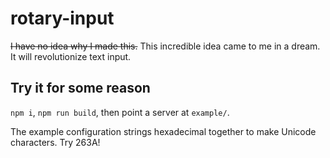 # rotary-input

~~I have no idea why I made this.~~ This incredible idea came to me in a dream. It will revolutionize text input.

## Try it for some reason

`npm i`, `npm run build`, then point a server at `example/`.

The example configuration strings hexadecimal together to make Unicode characters. Try 263A!
